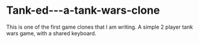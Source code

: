 Tank-ed---a-tank-wars-clone
===========================

This is one of the first game clones that I am writing. A simple 2 player tank wars game, with a shared keyboard.